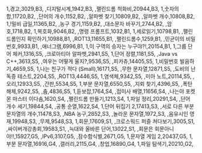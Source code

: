 1,경고,3029,B3,
,디지털시계,1942,B3,
,팰린드롬 척화비,20944,B3,
1,숫자의 합,11720,B2,
,단어의 개수,1152,B2,
,알파벳 찾기,10809,B2,
,알파벳 개수,10808,B2,
1,!밀비 급일,11365,B2,
,농구 경기,1159,B2,
,대소문자 바꾸기,2744,B2,
,암호,1718,B2,
1,복호화,9046,B2,
,명령 프롬프트,1032,B1,
1,세로읽기,10798,B1,
,팰린드롬인지 확인하기,10988,B1,
,ROT13,11655,B1,
,팰린드롬수,1259,B1,
,민균이의 비밀번호,9933,B1,
,애너그램,6996,B1,
1,이 구역의 승자는 누구야?!,20154,B1,
1,그룹 단어 체커,1316,S5,
,크로아티아 알파벳,2941,S5,
1,단어 정렬,1181,S5,
,Java vs C++,3613,S5,
,여우는 어떻게 울지?,9536,S5,
,피카츄,14405,S5,
1,비밀번호 발음하기,4659,S5,
1,나는 친구가 적다 (Small),16171,S5,
,무한 문자열,12871,S5,
,도비의 난독증 테스트,2204,S5,
,ROT13,4446,S5,
1,염색체,9342,S5,
,미아 노트,20114,S5,
,오리,12933,S5,
,간판,5534,S5,
1,부분 문자열,6550,S5,
,지뢰 찾기,4396,S5,
,폭탄 해체,9242,S5,
,춤,4836,S5,
1,듣보잡,1764,S4,
,접미사 배열,11656,S4,
,나는야 포켓몬 마스터 이다솜,1620,S4,
,팰린드롬 만들기,1213,S4,
1,파일 정리,20291,S4,
,단어 개수 세기,19844,S4,
,공통 순열,1622,S4,
1,단어 뒤집기 2,17413,S3,
,서로 다른 부분 문자열의 개수,11478,S3,
,NBA 농구,2852,S3,
,놀라운 문자열,1972,S3,
,음유시인 영재,19948,S3,
,무제,9548,S3,
1,회문,17609,S1,
,크로스워드 퍼즐 쳐다보기,3005,S1,
,싸이버개강총회,19583,S1,
,늑대와 올바른 단어,13022,S1,
,회문은 회문아니야!!,15927,G5,
,IPv6,3107,G5,
,잠수함식별,2671,G5,
1,문자열 게임 2,20437,G5,
1,부분 문자열,16916,G4,
,갤러리,2115,G4,
,창업,16890,G4,
1,파일 탐색기,20210,G2,
